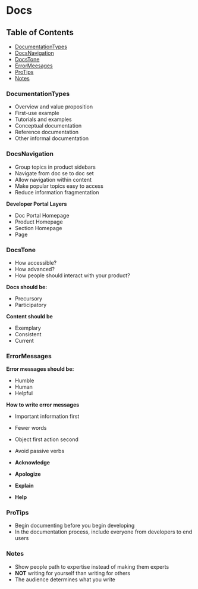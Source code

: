 # Docs

## Table of Contents

* [DocumentationTypes](#documentationtypes)<br>
* [DocsNavigation](#docsnavigation)<br>
* [DocsTone](#docstone)<br>
* [ErrorMeesages](#errormessages)<br>
* [ProTips](#protips)<br>
* [Notes](#notes)<br>

### DocumentationTypes

- Overview and value proposition
- First-use example
- Tutorials and examples
- Conceptual documentation
- Reference documentation
- Other informal documentation

### DocsNavigation

- Group topics in product sidebars
- Navigate from doc se to doc set
- Allow navigation within content
- Make popular topics easy to access
- Reduce information fragmentation

**Developer Portal Layers**

- Doc Portal Homepage
- Product Homepage
- Section Homepage
- Page

### DocsTone

- How accessible?
- How advanced?
- How people should interact with your product?

**Docs should be:**

- Precursory
- Participatory

**Content should be**

- Exemplary
- Consistent
- Current

### ErrorMessages

**Error messages should be:**

- Humble
- Human
- Helpful

**How to write error messages**

- Important information first
- Fewer words
- Object first action second
- Avoid passive verbs

- **Acknowledge**
- **Apologize**
- **Explain**
- **Help**

### ProTips

- Begin documenting before you begin developing
- In the documentation process, include everyone from developers to end users

### Notes

- Show people path to expertise instead of making them experts
- **NOT** writing for yourself than writing for others
- The audience determines what you write
